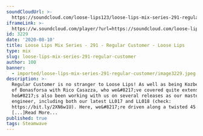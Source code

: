 ```yaml
---
soundCloudUrl: >-
  https://soundcloud.com/loose-lips123/loose-lips-mix-series-291-regular-customer
iframeLink: >-
  https://w.soundcloud.com/player/?url=https://soundcloud.com/loose-lips123/loose-lips-mix-series-291-regular-customer&color=00aabb&auto_play=false&hide_related=false&show_comments=true&show_user=true&show_reposts=false
id: 3229
date: '2020-08-10'
title: Loose Lips Mix Series - 291 - Regular Customer - Loose Lips
type: mix
slug: loose-lips-mix-series-291-regular-customer
author: 100
banner:
  - imported/loose-lips-mix-series-291-regular-customer/image3229.jpeg
description: >-
  Regular Customer is no stranger to Loose Lips! As well as being Kozber and 1/2
  of Bonasforsa with Rico Casazza, who we&#8217;ve covered quite extensively,
  he&#8217;s also been working with us on several releases as our mastering
  engineer, including both our latest LL017 and LL018 (check:
  https://bit.ly/2XN6w1U). Here, we&#8217;re driven along a twisted 45 minute
  [...]Read More...
published: true
tags: Steamwave
---
```

